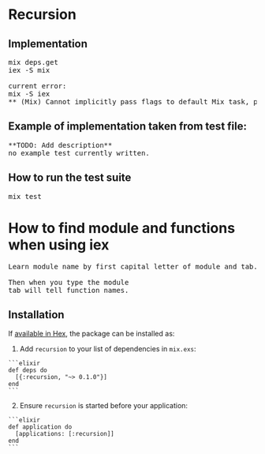 # Recursion

## Implementation
<pre>
mix deps.get
iex -S mix

current error:
mix -S iex
** (Mix) Cannot implicitly pass flags to default Mix task, please invoke instead "mix run"
</pre>
## Example of implementation taken from test file:
<pre>
**TODO: Add description**
no example test currently written.
</pre>

## How to run the test suite
<pre>
mix test
</pre>
# How to find module and functions when using iex
<pre>
Learn module name by first capital letter of module and tab...

Then when you type the module
tab will tell function names.
</pre>

## Installation

If [available in Hex](https://hex.pm/docs/publish), the package can be installed as:

  1. Add `recursion` to your list of dependencies in `mix.exs`:

    ```elixir
    def deps do
      [{:recursion, "~> 0.1.0"}]
    end
    ```

  2. Ensure `recursion` is started before your application:

    ```elixir
    def application do
      [applications: [:recursion]]
    end
    ```

